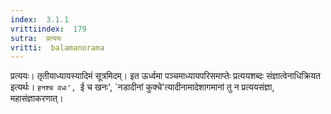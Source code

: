 ```yaml
---
index:  3.1.1
vrittiindex:  179
sutra:  प्रत्ययः
vritti:  balamanorama 
---
```


प्रत्ययः। तृतीयाध्यायस्यादिमं सूत्रमिदम्। इत ऊर्ध्वमा पञ्चमाध्यायपरिसमाप्तेः प्रत्ययशब्दः संज्ञात्वेनाधिक्रियत इत्यर्थः। `हनश्च वधः', `ई च खनः', `नडादीनां कुक्चे'त्यादीनामादेशागमानां तु न प्रत्ययसंज्ञा, महासंज्ञाकरणात्। 

